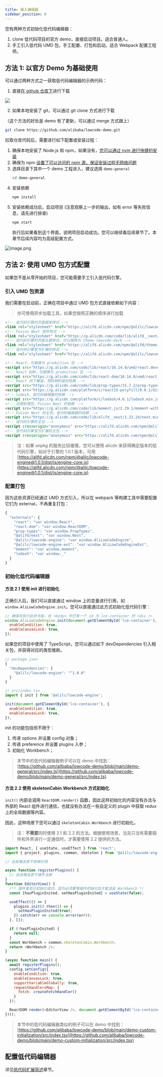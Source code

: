 ```yaml
---
title: 接入编辑器
sidebar_position: 0
---
```


您有两种方式初始化低代码编辑器：

1. clone 低代码项目的官方 demo，直接启动项目。适合普通人。
2. 手工引入低代码 UMD 包，手工配置、打包和启动。适合 Webpack 配置工程师。

## 方法 1: 以官方 Demo 为基础使用

可以通过两种方式之一获取低代码编辑器的示例代码：

1. 直接[在 github 仓库下](https://github.com/alibaba/lowcode-demo)进行下载

  ![](https://img.alicdn.com/imgextra/i3/O1CN01PfGV3h1oJ1Wv3sakc_!!6000000005203-2-tps-1500-517.png)

2. 如果本地安装了 git，可以通过 git clone 方式进行下载

（这个方法的好处是 demo 有了更新，可以通过 merge 方式跟上）
  ```bash
  git clone https://github.com/alibaba/lowcode-demo.git
  ```

拉取仓库代码后，需要进行如下配置或安装过程：

1. 确保本地安装了 Node.js 和 npm，如果没有，[您可以通过 nvm 进行快捷的安装](https://github.com/nvm-sh/nvm)
2. 确保为 npm [设置了可以访问的 npm 源，保证安装过程无网络问题](https://npmmirror.com/)
3. 选择目录下其中一个 demo 工程进入，建议选择 `demo-general`
   ```bash
   cd demo-general
   ```
4. 安装依赖
   ```bash
   npm install
   ```
5. 安装依赖成功后，启动项目 (注意观察上一步的输出，如有 error 等失败信息，请先进行排查)
   ```bash
   npm start
   ```
   执行后如果看到这个界面，说明项目启动成功。您可以继续看后续章节了。本章节后续内容均为高级配置方式。

  ![image.png](https://img.alicdn.com/imgextra/i4/O1CN013qJVoV1OAcFNKFrIQ_!!6000000001665-2-tps-3060-1634.png)

## 方法 2: 使用 UMD 包方式配置

如果您不是从零开始的项目，您可能需要手工引入低代码引擎。

### 引入 UMD 包资源

我们需要在启动前，正确在项目中通过 UMD 包方式直接依赖如下内容：
> 亦可使用异步加载工具，如果您按照正确的顺序进行加载

```html
<!-- 低代码引擎的页面框架样式 -->
<link rel="stylesheet" href="https://alifd.alicdn.com/npm/@alilc/lowcode-engine@latest/dist/css/engine-core.css" />
<!-- Fusion Next 控件样式 -->
<link rel="stylesheet" href="https://g.alicdn.com/code/lib/alifd__next/1.23.24/next.min.css">
<!-- 低代码引擎的页面主题样式，可以替换为 theme-lowcode-dark -->
<link rel="stylesheet" href="https://alifd.alicdn.com/npm/@alifd/theme-lowcode-light/0.2.0/next.min.css">
<!-- 低代码引擎官方扩展的样式 -->
<link rel="stylesheet" href="https://alifd.alicdn.com/npm/@alilc/lowcode-engine-ext@latest/dist/css/engine-ext.css" />

<!-- React，可替换为 production 包 -->
<script src="https://g.alicdn.com/code/lib/react/16.14.0/umd/react.development.js"></script>
<!-- React DOM，可替换为 production 包 -->
<script src="https://g.alicdn.com/code/lib/react-dom/16.14.0/umd/react-dom.development.js"></script>
<!-- React 向下兼容，预防物料层的依赖 -->
<script src="https://g.alicdn.com/code/lib/prop-types/15.7.2/prop-types.js"></script>
<script src="https://g.alicdn.com/platform/c/react15-polyfill/0.0.1/dist/index.js"></script>
<!-- lodash，低代码编辑器的依赖 -->
<script src="https://g.alicdn.com/platform/c/lodash/4.6.1/lodash.min.js"></script>
<!-- 日期处理包，Fusion Next 的依赖 -->
<script src="https://g.alicdn.com/code/lib/moment.js/2.29.1/moment-with-locales.min.js"></script>
<!-- Fusion Next 的主包，低代码编辑器的依赖 -->
<script src="https://g.alicdn.com/code/lib/alifd__next/1.23.24/next.min.js"></script>
<!-- 低代码引擎的主包 -->
<script crossorigin="anonymous" src="https://alifd.alicdn.com/npm/@alilc/lowcode-engine@latest/dist/js/engine-core.js"></script>
<!-- 低代码引擎官方扩展的主包 -->
<script crossorigin="anonymous" src="https://alifd.alicdn.com/npm/@alilc/lowcode-engine-ext@latest/dist/js/engine-ext.js"></script>
```
> 注：如果 unpkg 的服务比较缓慢，您可以使用 alicdn 来获得确定版本的低代码引擎，如对于引擎的 1.0.1 版本，可用 [https://alifd.alicdn.com/npm/@alilc/lowcode-engine@1.0.1/dist/js/engine-core.js](https://alifd.alicdn.com/npm/@alilc/lowcode-engine@1.0.1/dist/js/engine-core.js)


### 配置打包

因为这些资源已经通过 UMD 方式引入，所以在 webpack 等构建工具中需要配置它们为 external，不再重复打包：

```javascript
{
  "externals": {
    "react": "var window.React",
    "react-dom": "var window.ReactDOM",
    "prop-types": "var window.PropTypes",
    "@alifd/next": "var window.Next",
    "@alilc/lowcode-engine": "var window.AliLowCodeEngine",
    "@alilc/lowcode-engine-ext": "var window.AliLowCodeEngineExt",
    "moment": "var window.moment",
    "lodash": "var window._"
  }
}
```

### 初始化低代码编辑器

#### 方法 2.1 使用 init 进行初始化

正确引入后，我们可以直接通过 window 上的变量进行引用，如 `window.AliLowCodeEngine.init`。您可以直接通过此方式初始化低代码引擎：

```javascript
// 确保在执行此命令前，在 <body> 中已有一个 id 为 lce-container 的 <div />
window.AliLowCodeEngine.init(document.getElementById('lce-container'), {
  enableCondition: true,
  enableCanvasLock: true,
});
```

如果您的项目中使用了 TypeScript，您可以通过如下 devDependencies 引入相关包，并获得对应的类型推断。
```javascript
// package.json
{
  "devDependencies": {
    "@alilc/lowcode-engine": "^1.0.0"
  }
}
```
```javascript
// src/index.tsx
import { init } from '@alilc/lowcode-engine';

init(document.getElementById('lce-container'), {
  enableCondition: true,
  enableCanvasLock: true,
});
```

init 的功能包括但不限于：

1. 传递 options 并设置 config 对象；
2. 传递 preference 并设置 plugins 入参；
3. 初始化 Workbench；

> 本节中的低代码编辑器例子可以在 demo 中找到：[https://github.com/alibaba/lowcode-demo/blob/main/demo-general/src/index.ts](https://github.com/alibaba/lowcode-demo/blob/main/demo-general/src/index.ts)


#### 方法 2.2 使用 skeletonCabin.Workbench 方式初始化

`init()` 内部会调用 `ReactDOM.render()` 函数，因此这样初始化的内容没有办法与外部的 React 组件进行通信，也就没有办法在一些自定义的 plugin 中获取 redux 上的全局数据等内容。

因此，这种场景下您可以通过 `skeletonCabin.Workbench` 进行初始化。

> 注：**不需要**同时使用 2.1 和 2.2 的方法。根据使用场景，当且只当有需要插件和外界进行一定通信时，才需要使用 2.2 提供的方法。


```javascript
import React, { useState, useEffect } from 'react';
import { project, plugins, common, skeleton } from '@alilc/lowcode-engine';

// 此处略去若干依赖引用

async function registerPlugins() {
  // 此处略去若干插件注册
}
function EditorView() {
  /** 插件是否已初始化成功，因为必须要等插件初始化后才能渲染 Workbench */
  const [hasPluginInited, setHasPluginInited] = useState(false);

  useEffect(() => {
    plugins.init().then(() => {
      setHasPluginInited(true);
    }).catch(err => console.error(err));
  }, []);

  if (!hasPluginInited) {
    return null;
  }
  const Workbench = common.skeletonCabin.Workbench;
  return <Workbench />;
}

(async function main() {
  await registerPlugins();
  config.setConfig({
    enableCondition: true,
    enableCanvasLock: true,
    supportVariableGlobally: true,
    requestHandlersMap: {
      fetch: createFetchHandler()
    }
  });

  ReactDOM.render(<EditorView />, document.getElementById('lce-container')!);
})();
```

> 本节中的低代码编辑器类似的例子可以在 demo 中找到：[https://github.com/alibaba/lowcode-demo/blob/main/demo-custom-initialization/src/index.tsx](https://github.com/alibaba/lowcode-demo/blob/main/demo-custom-initialization/src/index.tsx)


## 配置低代码编辑器
详见[低代码扩展简述](/site/docs/guide/expand/editor/summary)章节。
